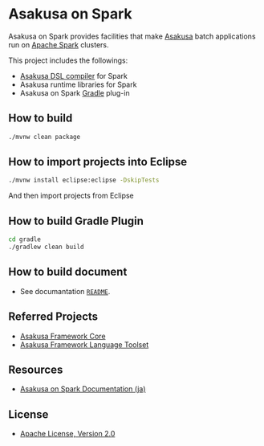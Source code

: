 # Asakusa on Spark
Asakusa on Spark provides facilities that make [Asakusa](https://github.com/asakusafw/asakusafw) batch applications run on [Apache Spark](https://spark.apache.org/) clusters.

This project includes the followings:

* [Asakusa DSL compiler](https://github.com/asakusafw/asakusafw-compiler) for Spark
* Asakusa runtime libraries for Spark
* Asakusa on Spark [Gradle](http://gradle.org/) plug-in

## How to build
```sh
./mvnw clean package
```

## How to import projects into Eclipse
```sh
./mvnw install eclipse:eclipse -DskipTests
```
And then import projects from Eclipse

## How to build Gradle Plugin
```sh
cd gradle
./gradlew clean build
```

## How to build document
* See documantation [`README`](docs/README.md).

## Referred Projects
* [Asakusa Framework Core](https://github.com/asakusafw/asakusafw)
* [Asakusa Framework Language Toolset](https://github.com/asakusafw/asakusafw-compiler)

## Resources
* [Asakusa on Spark Documentation (ja)](http://docs.asakusafw.com/asakusa-on-spark/)

## License
* [Apache License, Version 2.0](http://www.apache.org/licenses/LICENSE-2.0)
